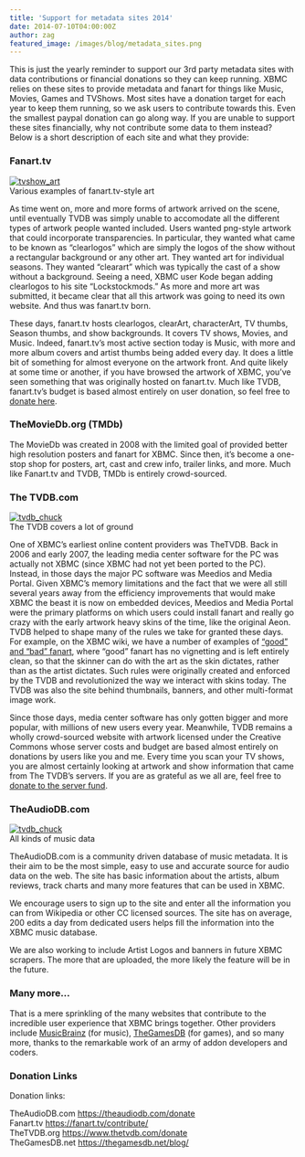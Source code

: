 ```yaml
---
title: 'Support for metadata sites 2014'
date: 2014-07-10T04:00:00Z
author: zag
featured_image: /images/blog/metadata_sites.png
---
```

This is just the yearly reminder to support our 3rd party metadata sites with data contributions or financial donations so they can keep running. XBMC relies on these sites to provide metadata and fanart for things like Music, Movies, Games and TVShows. Most sites have a donation target for each year to keep them running, so we ask users to contribute towards this. Even the smallest paypal donation can go along way. If you are unable to support these sites financially, why not contribute some data to them instead? Below is a short description of each site and what they provide:

 ### Fanart.tv

 [![](/sites/default/files/uploads/tvshow_art-300x300.jpg "tvshow_art")](/sites/default/files/uploads/tvshow_art.jpeg)  
 Various examples of fanart.tv-style art

  As time went on, more and more forms of artwork arrived on the scene, until eventually TVDB was simply unable to accomodate all the different types of artwork people wanted included. Users wanted png-style artwork that could incorporate transparencies. In particular, they wanted what came to be known as “clearlogos” which are simply the logos of the show without a rectangular background or any other art. They wanted art for individual seasons. They wanted “clearart” which was typically the cast of a show without a background. Seeing a need, XBMC user Kode began adding clearlogos to his site “Lockstockmods.” As more and more art was submitted, it became clear that all this artwork was going to need its own website. And thus was fanart.tv born.

 These days, fanart.tv hosts clearlogos, clearArt, characterArt, TV thumbs, Season thumbs, and show backgrounds. It covers TV shows, Movies, and Music. Indeed, fanart.tv’s most active section today is Music, with more and more album covers and artist thumbs being added every day. It does a little bit of something for almost everyone on the artwork front. And quite likely at some time or another, if you have browsed the artwork of XBMC, you’ve seen something that was originally hosted on fanart.tv. Much like TVDB, fanart.tv’s budget is based almost entirely on user donation, so feel free to [donate here](https://fanart.tv/contribute/ "Fanart.tv donations").

 ### TheMovieDb.org (TMDb)

 The MovieDb was created in 2008 with the limited goal of provided better high resolution posters and fanart for XBMC. Since then, it’s become a one-stop shop for posters, art, cast and crew info, trailer links, and more. Much like Fanart.tv and TVDB, TMDb is entirely crowd-sourced.

 ### The TVDB.com

 [![](/sites/default/files/uploads/tvdb_chuck-300x197.jpg "tvdb_chuck")](/sites/default/files/uploads/tvdb_chuck.jpg)  
 The TVDB covers a lot of ground

  One of XBMC’s earliest online content providers was TheTVDB. Back in 2006 and early 2007, the leading media center software for the PC was actually not XBMC (since XBMC had not yet been ported to the PC). Instead, in those days the major PC software was Meedios and Media Portal. Given XBMC’s memory limitations and the fact that we were all still several years away from the efficiency improvements that would make XBMC the beast it is now on embedded devices, Meedios and Media Portal were the primary platforms on which users could install fanart and really go crazy with the early artwork heavy skins of the time, like the original Aeon. TVDB helped to shape many of the rules we take for granted these days. For example, on the XBMC wiki, we have a number of examples of [“good” and “bad” fanart](https://kodi.wiki/view/FanArt "Good and Bad Fanart"), where “good” fanart has no vignetting and is left entirely clean, so that the skinner can do with the art as the skin dictates, rather than as the artist dictates. Such rules were originally created and enforced by the TVDB and revolutionized the way we interact with skins today. The TVDB was also the site behind thumbnails, banners, and other multi-format image work.

 Since those days, media center software has only gotten bigger and more popular, with millions of new users every year. Meanwhile, TVDB remains a wholly crowd-sourced website with artwork licensed under the Creative Commons whose server costs and budget are based almost entirely on donations by users like you and me. Every time you scan your TV shows, you are almost certainly looking at artwork and show information that came from The TVDB’s servers. If you are as grateful as we all are, feel free to [donate to the server fund](https://www.thetvdb.com/donate "The TVDB Donations").

 ### TheAudioDB.com

 [![](/sites/default/files/uploads/Image2.png "tvdb_chuck")](/sites/default/files/uploads/Image2.png)  
 All kinds of music data

  TheAudioDB.com is a community driven database of music metadata. It is their aim to be the most simple, easy to use and accurate source for audio data on the web. The site has basic information about the artists, album reviews, track charts and many more features that can be used in XBMC.

 We encourage users to sign up to the site and enter all the information you can from Wikipedia or other CC licensed sources. The site has on average, 200 edits a day from dedicated users helps fill the information into the XBMC music database.

 We are also working to include Artist Logos and banners in future XBMC scrapers. The more that are uploaded, the more likely the feature will be in the future.

 ### 

 ### 

 ### 

 ### 

 ### 

 ### 

 ### Many more…

 That is a mere sprinkling of the many websites that contribute to the incredible user experience that XBMC brings together. Other providers include [MusicBrainz](http://musicbrainz.org/ "Music Brainz") (for music), [TheGamesDB](https://thegamesdb.net/ "The GamesDB") (for games), and so many more, thanks to the remarkable work of an army of addon developers and coders.

 ### Donation Links

  Donation links:

 TheAudioDB.com <https://theaudiodb.com/donate>  
 Fanart.tv <https://fanart.tv/contribute/>  
 TheTVDB.org <https://www.thetvdb.com/donate>  
 TheGamesDB.net <https://thegamesdb.net/blog/>

 